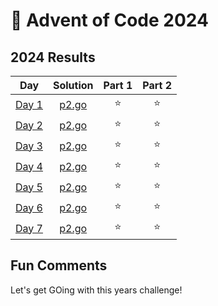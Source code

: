 # 🎄 Advent of Code 2024

<!--- advent_readme_stars table --->
## 2024 Results

| Day | Solution | Part 1 | Part 2 |
| :---: | :---: | :---: | :---: |
| [Day 1](https://adventofcode.com/2024/day/1) | [p2.go](d1/p2.go) | ⭐ | ⭐ |
| [Day 2](https://adventofcode.com/2024/day/2) | [p2.go](d2/p2.go) | ⭐ | ⭐ |
| [Day 3](https://adventofcode.com/2024/day/3) | [p2.go](d3/p2.go) | ⭐ | ⭐ |
| [Day 4](https://adventofcode.com/2024/day/4) | [p2.go](d4/p2.go) | ⭐ | ⭐ |
| [Day 5](https://adventofcode.com/2024/day/5) | [p2.go](d5/p2.go) | ⭐ | ⭐ |
| [Day 6](https://adventofcode.com/2024/day/6) | [p2.go](d6/p2.go) | ⭐ | ⭐ |
| [Day 7](https://adventofcode.com/2024/day/7) | [p2.go](d7/p2.go) | ⭐ | ⭐ |
<!--- advent_readme_stars table --->

## Fun Comments
Let's get GOing with this years challenge!
